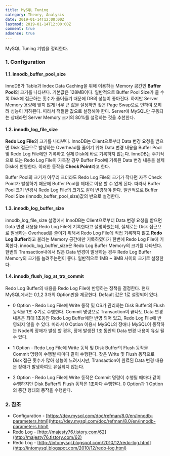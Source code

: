 ```yaml
---
title: MySQL Tuning
category: Theory, Analysis
date: 2019-01-14T12:00:00Z
lastmod: 2019-01-14T12:00:00Z
comment: true
adsense: true
---
```


MySQL Tuning 기법을 정리한다.

### 1. Configuration

#### 1.1. innodb_buffer_pool_size

InnoDB가 Table과 Index Data Caching을 위해 이용하는 Memory 공간인 **Buffer Pool**의 크기를 나타낸다. 기본값은 128MB이다. 일반적으로 Buffer Pool Size가 클 수록 Disk에 접근하는 횟수가 줄어들기 때문에 DB의 성능이 좋아진다. 하지만 Server Memory 용량에 맞지 않게 너무 큰 값을 설정하면 잦은 Page Swap으로 인하여 오히려 성능이 저하된다. 따라서 적절한 값으로 설정해야 한다. Server에 MySQL만 구동되는 상태라면 Server Memory 크기의 80%를 설정하는 것을 추천한다.

#### 1.2. innodb_log_file_size

**Redo Log File**의 크기를 나타낸다. InnoDB는 Client으로부터 Data 변경 요청을 받으면 Disk 접근으로 발생하는 Overhead를 줄이기 위해 Data 변경 내용을 Buffer Pool 및 Redo Log File에만 기록하고 실제 Disk에 바로 기록하지 않는다. InnoDB는 주기적으로 또는 Redo Log File이 가득찰 경우 Buffer Pool에 기록된 Data 변경 내용을 실제 Disk에 반영한다. 이러한 동작을 **Check Point**라고 한다.

Buffer Pool의 크기가 아무리 크더라도 Redo Log File의 크기가 작다면 자주 Check Point가 발생하기 때문에 Buffer Pool를 제대로 이용 할 수 없게 된다. 따라서 Buffer Pool 크기 변경시 Redo Log File의 크기도 같이 변경해야 한다. 일반적으로 Buffer Pool Size (innodb_buffer_pool_size)값의 반으로 설정한다.

#### 1.3. innodb_log_buffer_size

innodb_log_file_size 설명에서 InnoDB는 Client으로부터 Data 변경 요청을 받으면 Data 변경 내용을 Redo Log File에 기록한다고 설명하였는데, 실제로는 Disk 접근으로 발생하는 Overhead를 줄이기 위해서 Redo Log File에 직접 기록하지 않고 **Redo Log Buffer**라고 불리는 Memory 공간에만 기록하였다가 한번에 Redo Log File에 기록한다. innodb_log_buffer_size은 Redo Log Buffer Memory의 크기를 나타낸다. 한번의 Transaction내에서 많은 Data 변경이 발생하는 경우 Redo Log Buffer Memory의 크기를 늘려주는편이 좋다. 일반적으로 1MB ~ 8MB 사이의 크기로 설정한다.

#### 1.4. innodb_flush_log_at_trx_commit

Redo Log Buffer의 내용을 Redo Log File에 반영하는 정책을 결정한다. 현재 MySQL에서는 0,1,2 3개의 Option만을 제공한다. Default 값은 1로 설정되어 있다.

* 0 Option - Redo Log File에 Write 동작 및 OS가 관리하는 Disk Buffer의 Flush 동작을 1초 주기로 수행한다. Commit 명령으로 Transaction이 끝나도 Data 변경 내용은 최대 1초동안 Redo Log Buffer에만 반영 되어 있고, Redo Log File에 반영되지 않을 수 있다. 따라서 0 Option 이용시 MySQL의 장애나 MySQL이 동작하는 Node의 장애가 발생 할 경우, 장애 발생전 1초 동안의 Data 변경 내용이 유실 될 수 있다.

* 1 Option - Redo Log File에 Write 동작 및 Disk Buffer의 Flush 동작을 Commit 명령이 수행될 때마다 같이 수행한다. 잦은 Write 및 Flush 동작으로 Disk 접근 횟수가 많아 성능이 느려지지만, Transaction이 완료된 Data 변경 내용은 장애가 발생하여도 유실되지 않는다.

* 2 Option - Redo Log File에 Write 동작은 Commit 명령이 수행될 때마다 같이 수행하지만 Disk Buffer의 Flush 동작은 1초마다 수행한다. 0 Option과 1 Option의 중간 형태의 동작을 수행한다.

### 2. 참조

* Configuration - [https://dev.mysql.com/doc/refman/8.0/en/innodb-parameters.html](https://dev.mysql.com/doc/refman/8.0/en/innodb-parameters.html)
* Redo Log - [http://majesty76.tistory.com/62](http://majesty76.tistory.com/62)
* Redo Log - [http://intomysql.blogspot.com/2010/12/redo-log.html](http://intomysql.blogspot.com/2010/12/redo-log.html)
